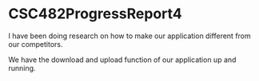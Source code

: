 # CSC482ProgressReport4

I have been doing research on how to make our application different from our competitors.

We have the download and upload function of our application up and running.
